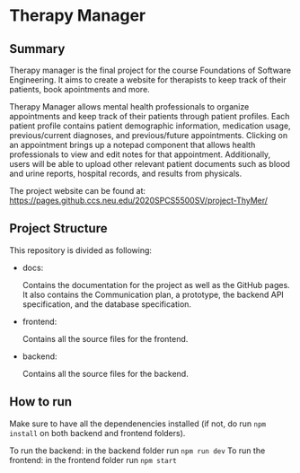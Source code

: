 # Therapy Manager

## Summary

Therapy manager is the final project for the course Foundations of Software Engineering. It aims to create a website for therapists to keep track of their patients, book apointments and more. 

Therapy Manager allows mental health professionals to organize appointments and keep track of their patients through patient profiles. Each patient profile contains patient demographic information, medication usage, previous/current diagnoses, and previous/future appointments. Clicking on an appointment brings up a notepad component that allows health professionals to view and edit notes for that appointment. Additionally, users will be able to upload other relevant patient documents such as blood and urine reports, hospital records, and results from physicals.

The project website can be found at: https://pages.github.ccs.neu.edu/2020SPCS5500SV/project-ThyMer/

## Project Structure

This repository is divided as following:

+ docs:

   Contains the documentation for the project as well as the GitHub pages.
   It also contains the Communication plan, a prototype, the backend API specification, and the database specification.
   
+ frontend:

   Contains all the source files for the frontend.
   
+ backend:

   Contains all the source files for the backend.


## How to run

Make sure to have all the dependenencies installed (if not, do run `npm install` on both backend and frontend folders).

To run the backend: in the backend folder run `npm run dev`
To run the frontend: in the frontend folder run `npm start`
